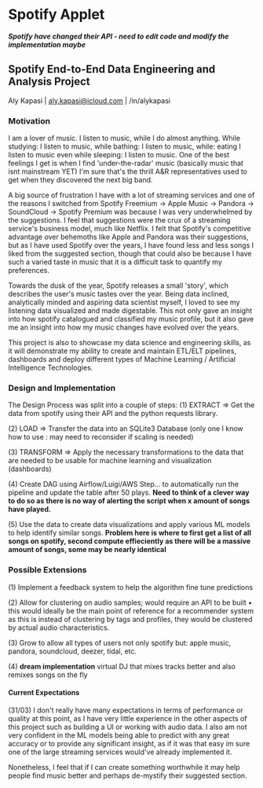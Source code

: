 # Spotify Applet

***Spotify have changed their API - need to edit code and modify the implementation maybe***

## Spotify End-to-End Data Engineering and Analysis Project

Aly Kapasi | aly.kapasi@icloud.com | /in/alykapasi

### Motivation

I am a lover of music. I listen to music, while I do almost anything. While studying: I listen to music, while bathing: I listen to music, while: eating I listen to music even while sleeping: I listen to music. One of the best feelings I get is when I find 'under-the-radar' music (basically music that isnt mainstream YET) I'm sure that's the thrill A&R representatives used to get when they discovered the next big band. 

A big source of frustration I have with a lot of streaming services and one of the reasons I switched from Spotify Freemium -> Apple Music -> Pandora -> SoundCloud -> Spotify Premium was because I was very underwhelmed by the suggestions. I feel that suggestions were the crux of a streaming service's business model, much like Netflix. I felt that Spotify's competitive advantage over behemoths like Apple and Pandora was their suggestions, but as I have used Spotify over the years, I have found less and less songs I liked from the suggested section, though that could also be because I have such a varied taste in music that it is a difficult task to quantify my preferences.

Towards the dusk of the year, Spotify releases a small 'story', which describes the user's music tastes over the year. Being data inclined, analytically minded and aspiring data scientist myself, I loved to see my listening data visualized and made digestable. This not only gave an insight into how spotify catalogued and classified my music profile, but it also gave me an insight into how my music changes have evolved over the years.

This project is also to showcase my data science and engineering skills, as it will demonstrate my ability to create and maintain ETL/ELT pipelines, dashboards and deploy different types of Machine Learning / Artificial Intelligence Technologies.

### Design and Implementation

The Design Process was split into a couple of steps:
(1) EXTRACT => Get the data from spotify using their API and the python requests library.

(2) LOAD => Transfer the data into an SQLite3 Database (only one I know how to use : may need to reconsider if scaling is needed)

(3) TRANSFORM => Apply the necessary transformations to the data that are needed to be usable for machine learning and visualization (dashboards)

(4) Create DAG using Airflow/Luigi/AWS Step... to automatically run the pipeline and update the table after 50 plays. **Need to think of a clever way to do so as there is no way of alerting the script when x amount of songs have played.**

(5) Use the data to create data visualizations and apply various ML models to help identify similar songs. **Problem here is where to first get a list of all songs on spotify, second compute effieciently as there will be a massive amount of songs, some may be nearly identical**

### Possible Extensions

(1) Implement a feedback system to help the algorithm fine tune predictions

(2) Allow for clustering on audio samples; would require an API to be built
    • this would ideally be the main point of reference for a recommender  system as this is instead of clustering by tags and profiles, they would be clustered by actual audio characteristics.

(3) Grow to allow all types of users not only spotify but: apple music, pandora, soundcloud, deezer, tidal, etc.

(4) **dream implementation** virtual DJ that mixes tracks better and also remixes songs on the fly

#### Current Expectations

(31/03) I don't really have many expectations in terms of performance or quality at this point, as I have very little experience in the other aspects of this project such as building a UI or working with audio data. I also am not very confident in the ML models being able to predict with any great accuracy or to provide any significant insight, as if it was that easy im sure one of the large streaming services would've already implemented it.

Nonetheless, I feel that if I can create something worthwhile it may help people find music better and perhaps de-mystify their suggested section.
